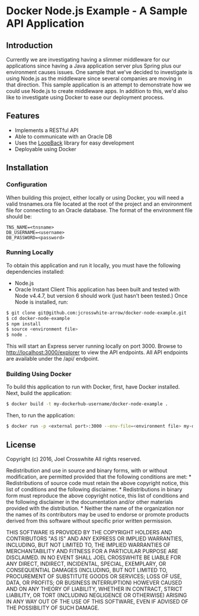 # Docker Node.js Example - A Sample API Application

## Introduction
Currently we are investigating having a slimmer middleware for our
applications since having a Java application server plus Spring plus
our environment causes issues.  One sample that we've decided to
investigate is using Node.js as the middleware since several companies
are moving in that direction.  This sample application is an attempt
to demonstrate how we could use Node.js to create middleware apps.  In
addition to this, we'd also like to investigate using Docker to ease
our deployment process.

## Features
- Implements a RESTful API
- Able to communicate with an Oracle DB
- Uses the [LoopBack](http://loopback.io) library for easy development
- Deployable using Docker

## Installation
### Configuration
When building this project, either locally or using Docker, you will
need a valid tnsnames.ora file located at the root of the project and
an environment file for connecting to an Oracle database.  The format
of the environment file should be:
```
TNS_NAME=<tnsname>
DB_USERNAME=<username>
DB_PASSWORD=<password>
```
### Running Locally
To obtain this application and run it locally, you must have the
following dependencies installed:
- Node.js
- Oracle Instant Client
This application has been built and tested with Node v4.4.7,
but version 6 should work (just hasn't been tested.)  Once Node is
installed, run:
```bash
$ git clone git@github.com:jcrosswhite-arrow/docker-node-example.git
$ cd docker-node-example
$ npm install
$ source <environment file>
$ node .
```
This will start an Express server running locally on port 3000.  Browse
to [http://localhost:3000/explorer](http://localhost:3000/explorer) to
view the API endpoints.  All API endpoints are available under the /api/
endpoint.

### Building Using Docker
To build this application to run with Docker, first, have Docker
installed.  Next, build the application:
```bash
$ docker build -t my-dockerhub-username/docker-node-example .
```

Then, to run the application:
```bash
$ docker run -p <external port>:3000 --env-file=<environment file> my-dockerhub-username/docker-node-example
```

## License
Copyright (c) 2016, Joel Crosswhite
All rights reserved.

Redistribution and use in source and binary forms, with or without
modification, are permitted provided that the following conditions are met:
    * Redistributions of source code must retain the above copyright
      notice, this list of conditions and the following disclaimer.
    * Redistributions in binary form must reproduce the above copyright
      notice, this list of conditions and the following disclaimer in the
      documentation and/or other materials provided with the distribution.
    * Neither the name of the organization nor the
      names of its contributors may be used to endorse or promote products
      derived from this software without specific prior written permission.

THIS SOFTWARE IS PROVIDED BY THE COPYRIGHT HOLDERS AND CONTRIBUTORS "AS IS" AND
ANY EXPRESS OR IMPLIED WARRANTIES, INCLUDING, BUT NOT LIMITED TO, THE IMPLIED
WARRANTIES OF MERCHANTABILITY AND FITNESS FOR A PARTICULAR PURPOSE ARE
DISCLAIMED. IN NO EVENT SHALL JOEL CROSSWHITE BE LIABLE FOR ANY
DIRECT, INDIRECT, INCIDENTAL, SPECIAL, EXEMPLARY, OR CONSEQUENTIAL DAMAGES
(INCLUDING, BUT NOT LIMITED TO, PROCUREMENT OF SUBSTITUTE GOODS OR SERVICES;
LOSS OF USE, DATA, OR PROFITS; OR BUSINESS INTERRUPTION) HOWEVER CAUSED AND
ON ANY THEORY OF LIABILITY, WHETHER IN CONTRACT, STRICT LIABILITY, OR TORT
(INCLUDING NEGLIGENCE OR OTHERWISE) ARISING IN ANY WAY OUT OF THE USE OF THIS
SOFTWARE, EVEN IF ADVISED OF THE POSSIBILITY OF SUCH DAMAGE.
